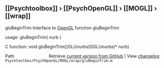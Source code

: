 ## [[Psychtoolbox]] &#8250; [[PsychOpenGL]] &#8250; [[MOGL]] &#8250; [[wrap]]

gluBeginTrim  Interface to [OpenGL](OpenGL) function gluBeginTrim  
  
usage:  gluBeginTrim( nurb )  
  
C function:  void gluBeginTrim[(GLUnurbs]((GLUnurbs)\* nurb)  




<div class="code_header" style="text-align:right;">
  <span style="float:left;">Path&nbsp;&nbsp;</span> <span class="counter">Retrieve <a href=
  "https://raw.github.com/Psychtoolbox-3/Psychtoolbox-3/beta/Psychtoolbox/PsychOpenGL/MOGL/wrap/gluBeginTrim.m">current version from GitHub</a> | View <a href=
  "https://github.com/Psychtoolbox-3/Psychtoolbox-3/commits/beta/Psychtoolbox/PsychOpenGL/MOGL/wrap/gluBeginTrim.m">changelog</a></span>
</div>
<div class="code">
  <code>Psychtoolbox/PsychOpenGL/MOGL/wrap/gluBeginTrim.m</code>
</div>

